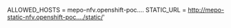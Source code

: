 
ALLOWED_HOSTS = mepo-nfv.openshift-poc....
STATIC_URL = http://mepo-static-nfv.openshift-poc..../static/'